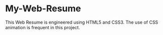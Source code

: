 # My-Web-Resume
This Web Resume is engineered using HTML5 and CSS3.
The use of CSS animation is frequent in this project.
